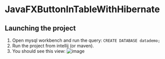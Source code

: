 # JavaFXButtonInTableWithHibernate

## Launching the project
1. Open mysql workbench and run the query: `CREATE DATABASE datademo;`
2. Run the project from intellij (or maven).
3. You should see this view:
![image](https://user-images.githubusercontent.com/7895269/75604383-bd1a1a00-5ae0-11ea-978d-4e3eba6b393c.png)
